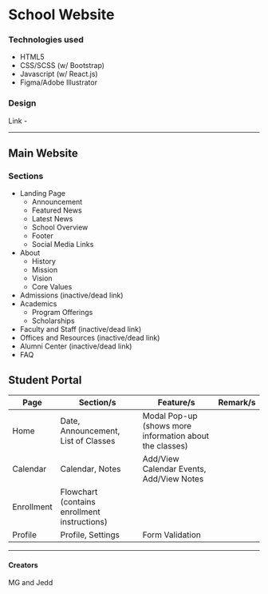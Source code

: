 # School Website

### Technologies used
- HTML5
- CSS/SCSS (w/ Bootstrap)
- Javascript (w/ React.js)
- Figma/Adobe Illustrator

### Design
Link -

*******************
## Main Website
### Sections
* Landing Page
  * Announcement
  * Featured News
  * Latest News
  * School Overview
  * Footer
  * Social Media Links 
* About
  * History
  * Mission 
  * Vision
  * Core Values
* Admissions (inactive/dead link)
* Academics
  * Program Offerings
  * Scholarships
* Faculty and Staff (inactive/dead link)
* Offices and Resources (inactive/dead link)
* Alumni Center (inactive/dead link)
* FAQ

## Student Portal
| Page| Section/s | Feature/s | Remark/s |
|-----|---------|---------| ---------|
| Home | Date, Announcement, List of Classes | Modal Pop-up (shows more information about the classes) ||
| Calendar | Calendar, Notes | Add/View Calendar Events, Add/View Notes||
| Enrollment| Flowchart (contains enrollment instructions) ||
| Profile | Profile, Settings |Form Validation | |

------------
#### Creators
MG and Jedd
